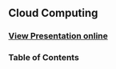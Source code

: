 ## Cloud Computing
### [View Presentation online](https://rawgit.com/TelerikAcademy/Databases/master/7.%20Cloud-Computing/index.html)
### Table of Contents
